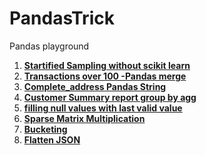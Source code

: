 # PandasTrick
Pandas playground

1. **[Startified Sampling without scikit learn](./Startified_sampling.py)** 
2. **[Transactions over 100 -Pandas merge](./Transactions_over_100_dollor.py)**
3. **[Complete_address Pandas String](./complete_address.py)**
4. **[Customer Summary report group by agg](./customer_analysis.py)**
5. **[filling null values with last valid value](./filling_null_values.py)**
6. **[Sparse Matrix Multiplication](./Sparse_matrix_multiplication.py)**
7. **[Bucketing](./Bucket_Test.py)**
8. **[Flatten JSON](./Flatten_json.py)**

